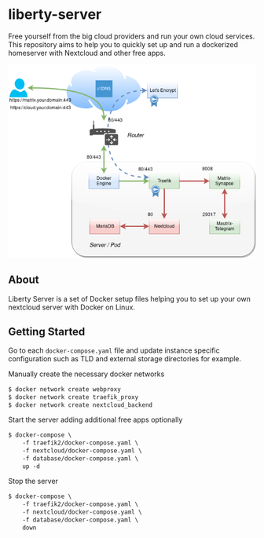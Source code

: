 # liberty-server

Free yourself from the big cloud providers and run your own cloud services. This repository aims to help you to quickly set up and run a dockerized homeserver with Nextcloud and other free apps.

![Network Map of Matrix-Synapse behind Traefik](liberty-server.png)

## About

Liberty Server is a set of Docker setup files helping you to set up your own nextcloud server with Docker on Linux.

## Getting Started

Go to each `docker-compose.yaml` file and update instance specific configuration such as TLD and external storage directories for example.

Manually create the necessary docker networks

```
$ docker network create webproxy
$ docker network create traefik_proxy
$ docker network create nextcloud_backend
```

Start the server adding additional free apps optionally

```
$ docker-compose \
    -f traefik2/docker-compose.yaml \
    -f nextcloud/docker-compose.yaml \
    -f database/docker-compose.yaml \
    up -d
```

Stop the server

```
$ docker-compose \
    -f traefik2/docker-compose.yaml \
    -f nextcloud/docker-compose.yaml \
    -f database/docker-compose.yaml \
    down
```
